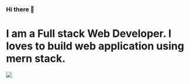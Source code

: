 ### Hi there 👋
 <h1>I am a Full stack Web Developer. I loves to build web application using mern stack. </h1>
 
 <img src = "https://images.fineartamerica.com/images/artworkimages/mediumlarge/3/eat-sleep-code-repeat-flyingupload.jpg">

